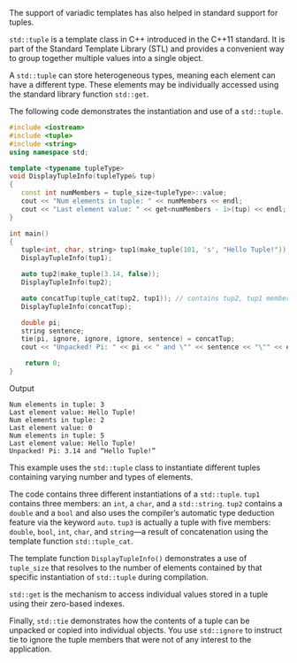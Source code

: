 [//]: # (### std::tuple)

The support of variadic templates has also helped in standard support for tuples.

`std::tuple` is a template class in C++ introduced in the C++11 standard. It is part of the Standard Template Library (STL) and provides a convenient way to group together multiple values into a single object.

A `std::tuple` can store heterogeneous types, meaning each element can have a different type. These elements may be individually accessed using the standard library function `std::get`.

The following code  demonstrates the instantiation and use of a `std::tuple`.

```cpp
#include <iostream>
#include <tuple>
#include <string>
using namespace std;

template <typename tupleType>
void DisplayTupleInfo(tupleType& tup)
{
   const int numMembers = tuple_size<tupleType>::value;
   cout << "Num elements in tuple: " << numMembers << endl;
   cout << "Last element value: " << get<numMembers - 1>(tup) << endl;
}

int main()
{
   tuple<int, char, string> tup1(make_tuple(101, 's', "Hello Tuple!"));
   DisplayTupleInfo(tup1);

   auto tup2(make_tuple(3.14, false));
   DisplayTupleInfo(tup2);

   auto concatTup(tuple_cat(tup2, tup1)); // contains tup2, tup1 members
   DisplayTupleInfo(concatTup);

   double pi;
   string sentence;
   tie(pi, ignore, ignore, ignore, sentence) = concatTup;
   cout << "Unpacked! Pi: " << pi << " and \"" << sentence << "\"" << endl;

    return 0;
}
```

Output

```
Num elements in tuple: 3 
Last element value: Hello Tuple! 
Num elements in tuple: 2 
Last element value: 0 
Num elements in tuple: 5 
Last element value: Hello Tuple! 
Unpacked! Pi: 3.14 and “Hello Tuple!”
```

This example uses the `std::tuple` class to instantiate different tuples containing varying number and types of elements.

The code contains three different instantiations of a `std::tuple`. `tup1` contains three members: an `int`, a `char`, and a `std::string`. `tup2` contains a `double` and a `bool` and also uses the compiler’s automatic type deduction feature via the keyword `auto`. `tup3` is actually a tuple with five members: `double`, `bool`, `int`, `char`, and `string`—a result of concatenation using the template function `std::tuple_cat`.

The template function `DisplayTupleInfo()`  demonstrates a use of `tuple_size` that resolves to the number of elements contained by that specific instantiation of `std::tuple` during compilation.

`std::get` is the mechanism to access individual values stored in a tuple using their zero-based indexes.

Finally, `std::tie`  demonstrates how the contents of a tuple can be unpacked or copied into individual objects. You use `std::ignore` to instruct tie to ignore the tuple members that were not of any interest to the application.
